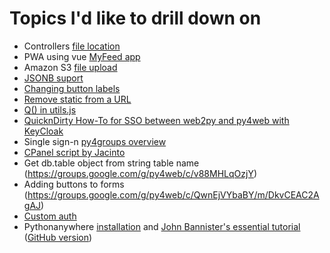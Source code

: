 # Topics I'd like to drill down on 


* Controllers [file location](https://groups.google.com/g/py4web/c/GZm3ysmEdY8/m/OLjHlMmLAQAJ)
* PWA using vue [MyFeed app](https://mail.google.com/mail/u/0/#inbox/FMfcgxwKjBKLGWfkrhQtDMrNfHvMJqKh)
* Amazon S3 [file upload](https://mail.google.com/mail/u/0/#inbox/FMfcgxwJZJbtVmFVKzxnthSBvknxCsWN)
* [JSONB suport](https://mail.google.com/mail/u/0/#inbox/FMfcgxwJXpNZQRbtWDwrGbtjtLFxhvzk)
* [Changing button labels](https://groups.google.com/g/py4web/c/tK4s8nao3dc)
* [Remove static from a URL](https://mail.google.com/mail/u/0/?zx=g45lhcfwef9s#inbox/FMfcgxwJXVFjcRgfBsdljmZzWXDQCbKm)
* [Q() in utils.js](https://groups.google.com/g/py4web/c/-wvLOWBplZo/m/USTve_cHAwAJ)
* [QuicknDirty How-To for SSO between web2py and py4web with KeyCloak](https://groups.google.com/g/py4web/c/CiHvAUVhEP8)
* Single sign-n
  [py4groups overview](https://groups.google.com/g/py4web/c/jsG2szED3uk/m/FyB3c99EAwAJ)
* [CPanel script by Jacinto](https://mail.google.com/mail/u/0/#inbox/FMfcgxwJZJSxwPpVtVlqzMbvtCGgrZTq)
* Get db.table object from string table name (https://groups.google.com/g/py4web/c/v88MHLqOzjY)
* Adding buttons to forms (https://groups.google.com/g/py4web/c/QwnEjVYbaBY/m/DkvCEAC2AgAJ)
* [Custom auth](https://mail.google.com/mail/u/0/#inbox/FMfcgxwKhqjGpRzsgGrBKTggddVnpDvc)
* Pythonanywhere
  [installation](https://mail.google.com/mail/u/0/?zx=ja0bdk3nuo9#search/pythonanywhere/FMfcgxwJXLbMsZXKQfvMFvPBBhkHzQrW?compose=DmwnWtDqNJWBmQdZtkLhMZnrPKSpgnghpVSldgNbhtMZJTqWTGWKbxlkTtTRTrDbCSwpBrwcqnLV) and [John Bannister's essential tutorial](https://groups.google.com/d/msgid/py4web/5f9cda29-6e27-4741-99df-ead216f4e791o%40googlegroups.com?utm_medium=email&utm_source=footer) ([GitHub version](https://github.com/Eudorajab1/py4web_pythonanywhere_source))
